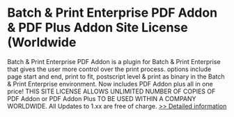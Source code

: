 # Batch & Print Enterprise PDF Addon & PDF Plus Addon Site License (Worldwide
Batch & Print Enterprise PDF Addon is a plugin for Batch & Print Enterprise that gives the user more control over the print process. options include page start and end, print to fit, postscript level & print as binary in the Batch & Print Enterprise environment. Now includes PDF Addon plus all in one price!
THIS SITE LICENSE ALLOWS UNLIMITED NUMBER OF COPIES OF PDF Addon or PDF Addon Plus TO BE USED WITHIN A COMPANY WORLDWIDE.
All Updates to 1.xx are free of charge.
[>> Detailed information](https://secure.shareit.com/shareit/product.html?productid=300633127&affiliateid=200057808)